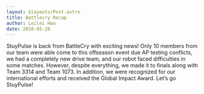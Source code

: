 ```yaml
---
layout: $layouts/Post.astro
title: Battlecry Recap
author: Leilei Hao
date: 2018-05-28
---
```


StuyPulse is back from BattleCry with exciting news!
Only 10 members from our team were able come to this offseason event due AP testing conflicts, we had a completely new drive team, and our robot faced difficulties in some matches.
However, despite everything, we made it to finals along with Team 3314 and Team 1073.
In addition, we were recognized for our international efforts and received the Global Impact Award.
Let’s go StuyPulse!
